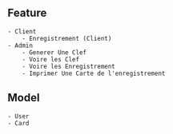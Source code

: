## Feature
    - Client
        - Enregistrement (Client)
    - Admin
        - Generer Une Clef
        - Voire les Clef
        - Voire les Enregistrement
        - Imprimer Une Carte de l'enregistrement

## Model
    - User
    - Card
